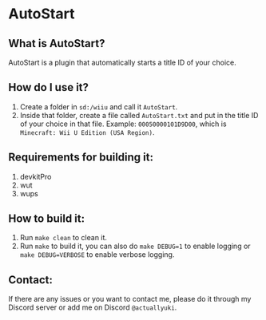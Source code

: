 # AutoStart

## What is AutoStart?
AutoStart is a plugin that automatically starts a title ID of your choice.

## How do I use it?
1. Create a folder in `sd:/wiiu` and call it `AutoStart`.
2. Inside that folder, create a file called `AutoStart.txt` and put in the title ID of your choice in that file.
Example: `00050000101D9D00`, which is `Minecraft: Wii U Edition (USA Region)`.

## Requirements for building it:
1. devkitPro
2. wut
3. wups

## How to build it:
1. Run `make clean` to clean it.
2. Run `make` to build it, you can also do `make DEBUG=1` to enable logging or `make DEBUG=VERBOSE` to enable verbose logging.

## Contact:
If there are any issues or you want to contact me, please do it through my Discord server or add me on Discord `@actuallyuki`.

